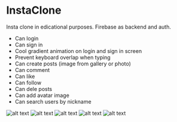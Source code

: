 # InstaClone
Insta clone in edicational purposes. Firebase as backend and auth.

- Can login
- Can sign in
- Cool gradient animation on login and sign in screen
- Prevent keyboard overlap when typing
- Can create posts (image from gallery or photo)
- Can comment
- Can like
- Can follow
- Can dele posts
- Can add avatar image
- Can search users by nickname

![alt text](https://raw.githubusercontent.com/afirthes/InstaClone/main/InstaClone/Assets.xcassets/snapshot.png)
![alt text](https://raw.githubusercontent.com/afirthes/InstaClone/main/InstaClone/Assets.xcassets/snapshot1.png)
![alt text](https://raw.githubusercontent.com/afirthes/InstaClone/main/InstaClone/Assets.xcassets/snapshot2.png)
![alt text](https://raw.githubusercontent.com/afirthes/InstaClone/main/InstaClone/Assets.xcassets/snapshot3.png)
![alt text](https://raw.githubusercontent.com/afirthes/InstaClone/main/InstaClone/Assets.xcassets/snapshot4.png)
